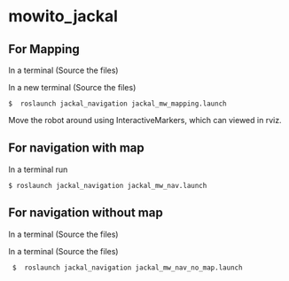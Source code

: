 # mowito_jackal

## For Mapping

In a terminal (Source the files)


In a new terminal (Source the files) 

``` $  roslaunch jackal_navigation jackal_mw_mapping.launch ```

Move the robot around using InteractiveMarkers, which can viewed in rviz.

## For navigation with map

In a terminal run

```$ roslaunch jackal_navigation jackal_mw_nav.launch ```

## For navigation without map

In a terminal (Source the files)


In a terminal (Source the files)

```  $  roslaunch jackal_navigation jackal_mw_nav_no_map.launch ```






